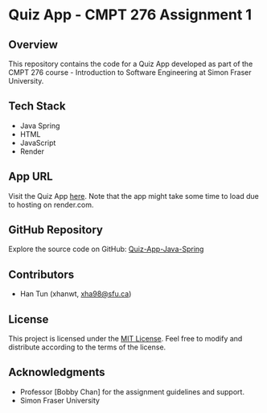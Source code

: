 # Quiz App - CMPT 276 Assignment 1

## Overview
This repository contains the code for a Quiz App developed as part of the CMPT 276 course - Introduction to Software Engineering at Simon Fraser University.

## Tech Stack
- Java Spring
- HTML
- JavaScript
- Render

## App URL
Visit the Quiz App [here](https://cs-quiz-app.onrender.com/quizApp.html). Note that the app might take some time to load due to hosting on render.com.

## GitHub Repository
Explore the source code on GitHub: [Quiz-App-Java-Spring](https://github.com/xhanwt/Quiz-App-Java-Spring)

## Contributors
- Han Tun (xhanwt, xha98@sfu.ca)

## License
This project is licensed under the [MIT License](LICENSE). Feel free to modify and distribute according to the terms of the license.

## Acknowledgments
- Professor [Bobby Chan] for the assignment guidelines and support.
- Simon Fraser University

